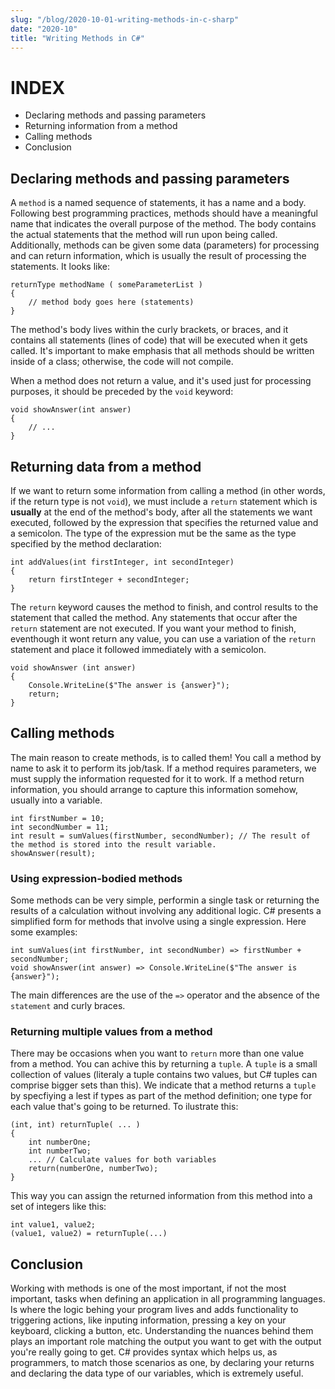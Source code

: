 ```yaml
---
slug: "/blog/2020-10-01-writing-methods-in-c-sharp"
date: "2020-10"
title: "Writing Methods in C#"
---
```


# INDEX
- Declaring methods and passing parameters
- Returning information from a method
- Calling methods
- Conclusion

## Declaring methods and passing parameters
A `method` is a named sequence of statements, it has a name and a body. Following best programming practices, methods should have a meaningful name that indicates the overall purpose of the method. The body contains the actual statements that the method will run upon being called. Additionally, methods can be given some data (parameters) for processing and can return information, which is usually the result of processing the statements. It looks like:
```c-sharp
returnType methodName ( someParameterList )
{
	// method body goes here (statements)
}
```
The method's body lives within the curly brackets, or braces, and it contains all statements (lines of code) that will be executed when it gets called. It's important to make emphasis that all methods should be written inside of a class; otherwise, the code will not compile.

When a method does not return a value, and it's used just for processing purposes, it should be preceded by the `void` keyword:
```c-sharp
void showAnswer(int answer)
{
	// ...
}
```

## Returning data from a method
If we want to return some information from calling a method (in other words, if the return type is not `void`), we must include a `return` statement which is **usually** at the end of the method's body, after all the statements we want executed, followed by the expression that specifies the returned value and a semicolon. The type of the expression mut be the same as the type specified by the method declaration:
```c-sharp
int addValues(int firstInteger, int secondInteger)
{
	return firstInteger + secondInteger;
}
```
The `return` keyword causes the method to finish, and control results to the statement that called the method. Any statements that occur after the `return` statement are not executed. If you want your method to finish, eventhough it wont return any value, you can use a variation of the `return` statement and place it followed immediately with a semicolon.
```c-sharp
void showAnswer (int answer)
{
	Console.WriteLine($"The answer is {answer}");
    return;
}
```

## Calling methods
The main reason to create methods, is to called them! You call a method by name to ask it to perform its job/task. If a method requires parameters, we must supply the information requested for it to work. If a method return information, you should arrange to capture this information somehow, usually into a variable.
```c-sharp
int firstNumber = 10;
int secondNumber = 11;
int result = sumValues(firstNumber, secondNumber); // The result of the method is stored into the result variable.
showAnswer(result);
```

### Using expression-bodied methods
Some methods can be very simple, performin a single task or returning the results of a calculation without involving any additional logic. C# presents a simplified form for methods that involve using a single expression. Here some examples:
```c-sharp
int sumValues(int firstNumber, int secondNumber) => firstNumber + secondNumber;
void showAnswer(int answer) => Console.WriteLine($"The answer is {answer}");
```
The main differences are the use of the `=>` operator and the absence of the `statement` and curly braces.

### Returning multiple values from a method
There may be occasions when you want to `return` more than one value from a method. You can achive this by returning a `tuple`. A `tuple` is a small collection of values (literaly a tuple contains two values, but C# tuples can comprise bigger sets than this). We indicate that a method returns a `tuple` by specfiying a lest if types as part of the method definition; one type for each value that's going to be returned. To ilustrate this:
```c-sharp
(int, int) returnTuple( ... )
{
	int numberOne;
    int numberTwo;
    ... // Calculate values for both variables
    return(numberOne, numberTwo);
}
```
This way you can assign the returned information from this method into a set of integers like this:
```c-sharp
int value1, value2;
(value1, value2) = returnTuple(...)
```

## Conclusion
Working with methods is one of the most important, if not the most important, tasks when defining an application in all programming languages. Is where the logic behing your program lives and adds functionality to triggering actions, like inputing information, pressing a key on your keyboard, clicking a button, etc. Understanding the nuances behind them plays an important role matching the output you want to get with the output you're really going to get. C# provides syntax which helps us, as programmers, to match those scenarios as one, by declaring your returns and declaring the data type of our variables, which is extremely useful.